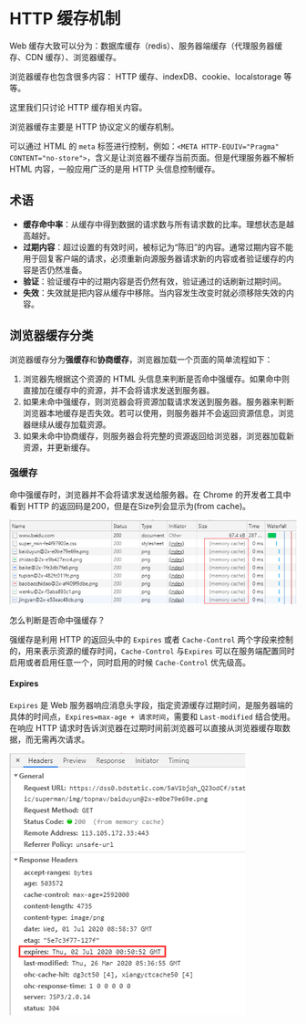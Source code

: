 # HTTP 缓存机制

Web 缓存大致可以分为：数据库缓存（redis）、服务器端缓存（代理服务器缓存、CDN 缓存）、浏览器缓存。

浏览器缓存也包含很多内容： HTTP 缓存、indexDB、cookie、localstorage 等等。

这里我们只讨论 HTTP 缓存相关内容。

浏览器缓存主要是 HTTP 协议定义的缓存机制。

可以通过 HTML 的 `meta` 标签进行控制，例如：`<META HTTP-EQUIV="Pragma" CONTENT="no-store">`，含义是让浏览器不缓存当前页面。但是代理服务器不解析 HTML 内容，一般应用广泛的是用 HTTP 头信息控制缓存。

## 术语

- **缓存命中率**：从缓存中得到数据的请求数与所有请求数的比率。理想状态是越高越好。
- **过期内容**：超过设置的有效时间，被标记为“陈旧”的内容。通常过期内容不能用于回复客户端的请求，必须重新向源服务器请求新的内容或者验证缓存的内容是否仍然准备。
- **验证**：验证缓存中的过期内容是否仍然有效，验证通过的话刷新过期时间。
- **失效**：失效就是把内容从缓存中移除。当内容发生改变时就必须移除失效的内容。



## 浏览器缓存分类

浏览器缓存分为**强缓存**和**协商缓存**，浏览器加载一个页面的简单流程如下：

1. 浏览器先根据这个资源的 HTML 头信息来判断是否命中强缓存。如果命中则直接加在缓存中的资源，并不会将请求发送到服务器。
2. 如果未命中强缓存，则浏览器会将资源加载请求发送到服务器。服务器来判断浏览器本地缓存是否失效。若可以使用，则服务器并不会返回资源信息，浏览器继续从缓存加载资源。
3. 如果未命中协商缓存，则服务器会将完整的资源返回给浏览器，浏览器加载新资源，并更新缓存。



### 强缓存

命中强缓存时，浏览器并不会将请求发送给服务器。在 Chrome 的开发者工具中看到 HTTP 的返回码是200，但是在Size列会显示为(from cache)。

![chrome-network-size-memory-cache](.\images\chrome-network-size-memory-cache.png)

怎么判断是否命中强缓存？

强缓存是利用 HTTP 的返回头中的 `Expires` 或者 `Cache-Control` 两个字段来控制的，用来表示资源的缓存时间，`Cache-Control` 与`Expires` 可以在服务端配置同时启用或者启用任意一个，同时启用的时候 `Cache-Control` 优先级高。



#### Expires

`Expires` 是 Web 服务器响应消息头字段，指定资源缓存过期时间，是服务器端的具体的时间点，`Expires=max-age + 请求时间`，需要和 `Last-modified` 结合使用。在响应 HTTP 请求时告诉浏览器在过期时间前浏览器可以直接从浏览器缓存取数据，而无需再次请求。

![chrome-network-response-headers](.\images\chrome-network-response-headers.png)